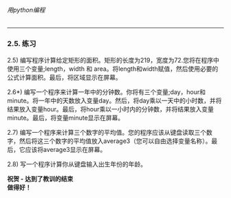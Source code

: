 ###### 用python编程
---

### 2.5. 练习
2.5) 编写程序计算给定矩形的面积。矩形的长度为219，宽度为72.您将在程序中使用三个变量;length，width 和 area。将length和width赋值，然后使用必要的公式计算面积。最后，将区域显示在屏幕。

2.6*) 编写一个程序来计算一年中的分钟数。你将有三个变量;day，hour和minute。将一年中的天数放入变量day。然后，将day乘以一天中的小时数，并将结果放入变量hour。最后，将hour乘以一小时内的分钟数，并将结果放入变量minute。最后，将变量minute显示在屏幕。

2.7) 编写一个程序来计算三个数字的平均值。您的程序应该从键盘读取三个数字，然后将这三个数字的平均值放入average3（您可以自由选择变量名称）。最后，它应该将average3显示在屏幕。


2.8) 写一个程序计算你从键盘输入出生年份的年龄。

**祝贺 - 达到了教训的结束** <br>
**做得好！**

